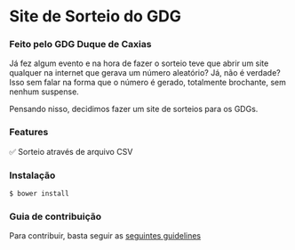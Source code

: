 Site de Sorteio do GDG
============

### Feito pelo GDG Duque de Caxias
Já fez algum evento e na hora de fazer o sorteio teve que abrir um site qualquer na internet que gerava um número aleatório? Já, não é verdade? Isso sem falar na forma que o número é gerado, totalmente brochante, sem nenhum suspense.

Pensando nisso, decidimos fazer um site de sorteios para os GDGs.

### Features

:white_check_mark: Sorteio através de arquivo CSV

### Instalação
```sh
$ bower install
```

### Guia de contribuição 
Para contribuir, basta seguir as [seguintes guidelines](/CONTRIBUICAO.MD)
